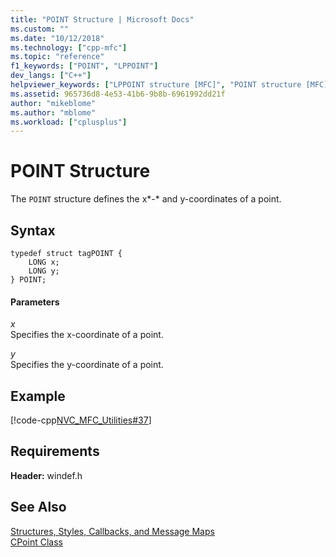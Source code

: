 ```yaml
---
title: "POINT Structure | Microsoft Docs"
ms.custom: ""
ms.date: "10/12/2018"
ms.technology: ["cpp-mfc"]
ms.topic: "reference"
f1_keywords: ["POINT", "LPPOINT"]
dev_langs: ["C++"]
helpviewer_keywords: ["LPPOINT structure [MFC]", "POINT structure [MFC]"]
ms.assetid: 965736d8-4e53-41b6-9b8b-6961992dd21f
author: "mikeblome"
ms.author: "mblome"
ms.workload: ["cplusplus"]
---
```

# POINT Structure

The `POINT` structure defines the x*-* and y-coordinates of a point.

## Syntax

```
typedef struct tagPOINT {
    LONG x;
    LONG y;
} POINT;
```

#### Parameters

*x*<br/>
Specifies the x-coordinate of a point.

*y*<br/>
Specifies the y-coordinate of a point.

## Example

[!code-cpp[NVC_MFC_Utilities#37](../../mfc/codesnippet/cpp/point-structure1_1.cpp)]

## Requirements

**Header:** windef.h

## See Also

[Structures, Styles, Callbacks, and Message Maps](../../mfc/reference/structures-styles-callbacks-and-message-maps.md)<br/>
[CPoint Class](../../atl-mfc-shared/reference/cpoint-class.md)
